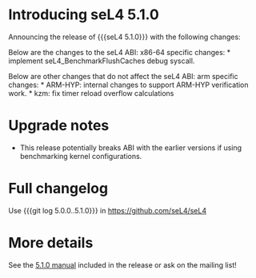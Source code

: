 # Introducing seL4 5.1.0
 Announcing the release of {{{seL4 5.1.0}}}
with the following changes:

Below are the changes to the seL4 ABI: x86-64 specific changes: \*
implement seL4\_BenchmarkFlushCaches debug syscall.

Below are other changes that do not affect the seL4 ABI: arm specific
changes: \* ARM-HYP: internal changes to support ARM-HYP verification
work. \* kzm: fix timer reload overflow calculations

# Upgrade notes


  -   This release potentially breaks ABI with the earlier versions if
      using benchmarking kernel configurations.

# Full changelog


Use {{{git log 5.0.0..5.1.0}}} in <https://github.com/seL4/seL4>

# More details


See the
[5.1.0 manual](http://sel4.systems/Info/Docs/seL4-manual-5.1.0.pdf) included in the release or ask on the mailing list!
